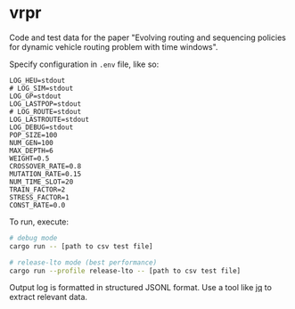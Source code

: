 # vrpr

Code and test data for the paper "Evolving routing and sequencing policies for dynamic vehicle routing problem with time windows".

Specify configuration in `.env` file, like so:
```env
LOG_HEU=stdout
# LOG_SIM=stdout
LOG_GP=stdout
LOG_LASTPOP=stdout
# LOG_ROUTE=stdout
LOG_LASTROUTE=stdout
LOG_DEBUG=stdout
POP_SIZE=100
NUM_GEN=100
MAX_DEPTH=6
WEIGHT=0.5
CROSSOVER_RATE=0.8
MUTATION_RATE=0.15
NUM_TIME_SLOT=20
TRAIN_FACTOR=2
STRESS_FACTOR=1
CONST_RATE=0.0
```

To run, execute:
```sh
# debug mode
cargo run -- [path to csv test file]

# release-lto mode (best performance)
cargo run --profile release-lto -- [path to csv test file]
```

Output log is formatted in structured JSONL format. Use a tool like [jq](https://jqlang.github.io/jq/) to extract relevant data.
